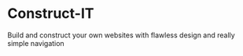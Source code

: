 # Construct-IT
Build and construct your own websites with flawless design and really simple navigation
